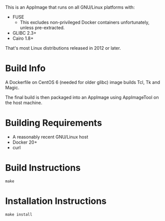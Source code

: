 This is an AppImage that runs on all GNU/Linux platforms with:

* FUSE
    * This excludes non-privileged Docker containers unfortunately, unless pre-extracted.
* GLIBC 2.3+
* Cairo 1.8+

That's most Linux distributions released in 2012 or later.

# Build Info
A Dockerfile on CentOS 6 (needed for older glibc) image builds Tcl, Tk and Magic.

The final build is then packaged into an AppImage using AppImageTool on the host machine.

# Building Requirements
* A reasonably recent GNU/Linux host
* Docker 20+
* curl

# Build Instructions
`make`

# Installation Instructions
`make install`
